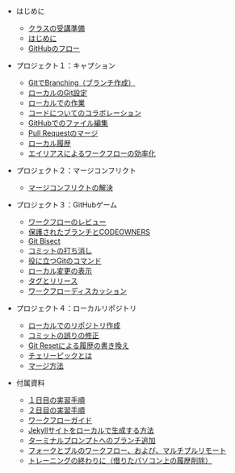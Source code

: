 - はじめに

  - [クラスの受講準備](ja/01_getting_ready_for_class.md)
  - [はじめに](ja/02_getting_started.md)
  - [GitHubのフロー](ja/03_github_flow.md)

- プロジェクト１：キャプション

  - [GitでBranching（ブランチ作成）](ja/04_branching_with_git.md)
  - [ローカルのGit設定](ja/05_local_git_configs.md)
  - [ローカルでの作業](ja/06_working_locally.md)
  - [コードについてのコラボレーション](ja/07_collaborating_on_code.md)
  - [GitHubでのファイル編集](ja/08_edit_on_github.md)
  - [Pull Requestのマージ](ja/09_merging_pull_requests.md)
  - [ローカル履歴](ja/10_local_history.md)
  - [エイリアスによるワークフローの効率化](ja/11_streamline_workflow_with_aliases.md)

- プロジェクト２：マージコンフリクト

  - [マージコンフリクトの解決](ja/12_resolving_merge_conflicts.md)

- プロジェクト３：GitHubゲーム

  - [ワークフローのレビュー](ja/13_workflow_review_project_github_games.md)
  - [保護されたブランチとCODEOWNERS](ja/17_protected_branches.md)
  - [Git Bisect](ja/14_git_bisect.md)
  - [コミットの打ち消し](ja/15_reverting_commits.md)
  - [役に立つGitのコマンド](ja/16_helpful_git_commands.md)
  - [ローカル変更の表示](ja/17_view_local_changes.md)
  - [タグとリリース](ja/17_tags_and_releases.md)
  - [ワークフローディスカッション](ja/17_workflow_discussion.md)

- プロジェクト４：ローカルリポジトリ

  - [ローカルでのリポジトリ作成](ja/18_create_local_repo.md)
  - [コミットの誤りの修正](ja/19_fixing_commit_mistakes.md)
  - [Git Resetによる履歴の書き換え](ja/20_rewriting_history_git_reset.md)
  - [チェリーピックとは](ja/21_git_cherry_pick.md)
  - [マージ方法](ja/22_merge_strategies_rebase.md)

- 付属資料

  - [１日目の実習手順](ja/app_Day_1_activities.md)
  - [２日目の実習手順](ja/app_day2_mergeconflict.md)
  - [ワークフローガイド](ja/App_a_workflow_guide.md)
  - [Jekyllサイトをローカルで生成する方法](ja/app_how_to_generate_locally.md)
  - [ターミナルプロンプトへのブランチ追加](ja/app_git_branch_in_terminal.md)
  - [フォークとプルのワークフロー、および、マルチプルリモート](ja/app_fork_workflow.md)
  - [トレーニングの終わりに（借りたパソコン上の履歴削除）](ja/App_clean_loaner_pc.md)
